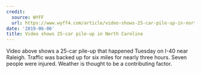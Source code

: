 ```yaml
---
credit:
  source: WYFF
  url: https://www.wyff4.com/article/video-shows-25-car-pile-up-in-north-carolina/27787446
date: '2019-06-06'
title: Video shows 25-car pile-up in North Carolina
---
```



Video above shows a 25-car pile-up that happened Tuesday on I-40 near Raleigh. Traffic was backed up for six miles for nearly three hours. Seven people were injured. Weather is thought to be a contributing factor.